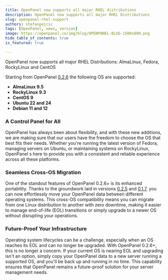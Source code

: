 ```yaml
---
title: OpenPanel now supports all major RHEL distributions
description: OpenPanel now supports all major RHEL Distributions
slug: openpanel-rhel-support
authors: stefanpejcic
tags: [OpenPanel, news, version]
image: https://openpanel.co/img/blog/OPENPANEL-BLOG-1500x800.png
hide_table_of_contents: true
is_featured: true

---
```


OpenPanel now supports all major RHEL Distributions: AlmaLinux, Fedora, RockyLinux and CentOS

<!--truncate-->


Starting from OpenPanel [0.2.6](/docs/changelog/0.2.6/) the following OS are supported:

- **AlmaLinux 9.5**
- **RockyLinux 9.3**
- **CentOS 9**
- **Ubuntu 22 and 24**
- **Debian 11 and 12**

### A Control Panel for All

OpenPanel has always been about flexibility, and with these new additions, we are making sure that our users have the freedom to choose the OS that best fits their needs. 
Whether you're running the latest version of Fedora, managing servers on Ubuntu, or maintaining systems on RockyLinux, OpenPanel s here to provide you with a consistent and reliable experience across all these platforms.

### Seamless Cross-OS Migration

One of the standout features of OpenPanel 0.2.6+ is its enhanced portability. Thanks to the groundwork laid in versions [0.2.5](/docs/changelog/0.2.5/#-new-features) and [0.1.7](/docs/changelog/0.1.7/#containerized-services), you can now effortlessly move your OpenPanel data between different operating systems. This cross-OS compatibility means you can migrate from one Linux distribution to another with zero downtime, making it easier to manage end-of-life (EOL) transitions or simply upgrade to a newer OS without disrupting your operations.

### Future-Proof Your Infrastructure

Operating system lifecycles can be a challenge, especially when an OS reaches its EOL and can no longer be upgraded. With OpenPanel 0.2.6+, this is no longer a concern.
If your current OS is nearing EOL and upgrading isn't an option, simply copy your OpenPanel data to a new server running a supported OS, and you'll be back up and running in no time. 
This capability ensures that OpenPanel remains a future-proof solution for your server management needs.
